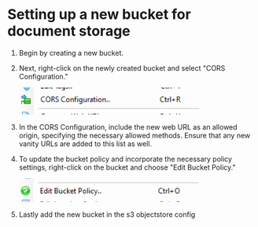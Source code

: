 # Setting up a new bucket for document storage

1. Begin by creating a new bucket.

2. Next, right-click on the newly created bucket and select "CORS Configuration."

      ![Alt text](image-3.png)

3. In the CORS Configuration, include the new web URL as an allowed origin, specifying the necessary allowed methods. Ensure that any new vanity URLs are added to this list as well.

4. To update the bucket policy and incorporate the necessary policy settings, right-click on the bucket and choose "Edit Bucket Policy."

      ![Alt text](image-4.png)

5. Lastly add the new bucket in the s3 objectstore config
